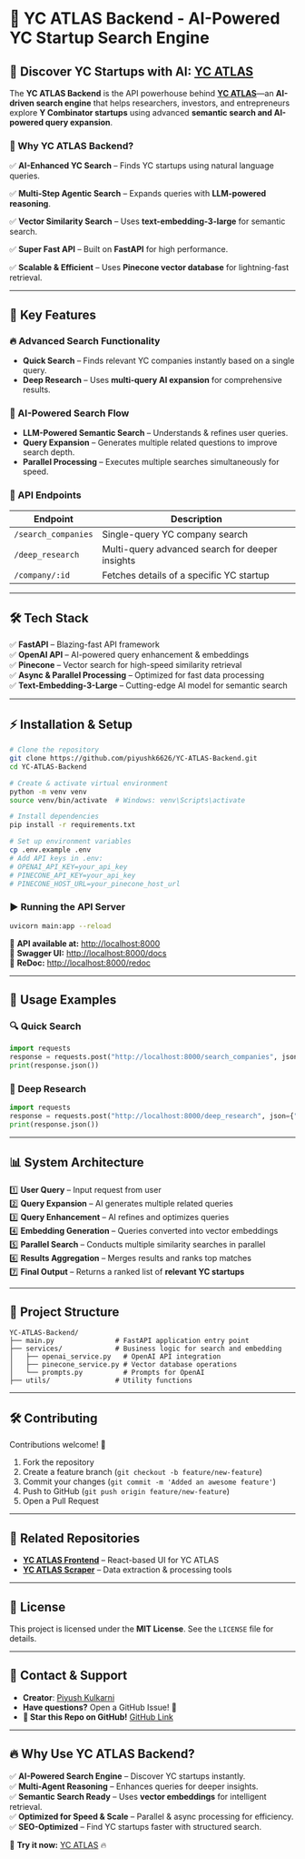 # 🚀 YC ATLAS Backend - AI-Powered YC Startup Search Engine

## 🔎 Discover YC Startups with AI: [YC ATLAS](https://yc-atlas.lovable.app/)

The **YC ATLAS Backend** is the API powerhouse behind **[YC ATLAS](https://yc-atlas.lovable.app/)**—an **AI-driven search engine** that helps researchers, investors, and entrepreneurs explore **Y Combinator startups** using advanced **semantic search and AI-powered query expansion**.

### 📌 Why YC ATLAS Backend?
✅ **AI-Enhanced YC Search** – Finds YC startups using natural language queries.

✅ **Multi-Step Agentic Search** – Expands queries with **LLM-powered reasoning**.

✅ **Vector Similarity Search** – Uses **text-embedding-3-large** for semantic search.

✅ **Super Fast API** – Built on **FastAPI** for high performance.

✅ **Scalable & Efficient** – Uses **Pinecone vector database** for lightning-fast retrieval.

---

## 🚀 Key Features

### 🔥 Advanced Search Functionality
- **Quick Search** – Finds relevant YC companies instantly based on a single query.
- **Deep Research** – Uses **multi-query AI expansion** for comprehensive results.

### 🤖 AI-Powered Search Flow
- **LLM-Powered Semantic Search** – Understands & refines user queries.
- **Query Expansion** – Generates multiple related questions to improve search depth.
- **Parallel Processing** – Executes multiple searches simultaneously for speed.

### 🔌 API Endpoints
| Endpoint | Description |
|----------|-------------|
| `/search_companies` | Single-query YC company search |
| `/deep_research` | Multi-query advanced search for deeper insights |
| `/company/:id` | Fetches details of a specific YC startup |

---

## 🛠️ Tech Stack
✅ **FastAPI** – Blazing-fast API framework  
✅ **OpenAI API** – AI-powered query enhancement & embeddings  
✅ **Pinecone** – Vector search for high-speed similarity retrieval  
✅ **Async & Parallel Processing** – Optimized for fast data processing  
✅ **Text-Embedding-3-Large** – Cutting-edge AI model for semantic search  

---

## ⚡ Installation & Setup

```bash
# Clone the repository
git clone https://github.com/piyushk6626/YC-ATLAS-Backend.git
cd YC-ATLAS-Backend

# Create & activate virtual environment
python -m venv venv
source venv/bin/activate  # Windows: venv\Scripts\activate

# Install dependencies
pip install -r requirements.txt

# Set up environment variables
cp .env.example .env
# Add API keys in .env:
# OPENAI_API_KEY=your_api_key
# PINECONE_API_KEY=your_api_key
# PINECONE_HOST_URL=your_pinecone_host_url
```

### ▶️ Running the API Server
```bash
uvicorn main:app --reload
```
🔗 **API available at:** [http://localhost:8000](http://localhost:8000)  
🔗 **Swagger UI:** [http://localhost:8000/docs](http://localhost:8000/docs)  
🔗 **ReDoc:** [http://localhost:8000/redoc](http://localhost:8000/redoc)  

---

## 🚀 Usage Examples

### 🔍 Quick Search
```python
import requests
response = requests.post("http://localhost:8000/search_companies", json={"query": "Company that works in RAG"})
print(response.json())
```

### 🤖 Deep Research
```python
import requests
response = requests.post("http://localhost:8000/deep_research", json={"query": "AI-driven YC startups"})
print(response.json())
```



---

## 📊 System Architecture

1️⃣ **User Query** – Input request from user  
2️⃣ **Query Expansion** – AI generates multiple related queries  
3️⃣ **Query Enhancement** – AI refines and optimizes queries  
4️⃣ **Embedding Generation** – Queries converted into vector embeddings  
5️⃣ **Parallel Search** – Conducts multiple similarity searches in parallel  
6️⃣ **Results Aggregation** – Merges results and ranks top matches  
7️⃣ **Final Output** – Returns a ranked list of **relevant YC startups**  

---

## 📂 Project Structure

```
YC-ATLAS-Backend/
├── main.py               # FastAPI application entry point
├── services/             # Business logic for search and embedding
│   ├── openai_service.py   # OpenAI API integration
│   ├── pinecone_service.py # Vector database operations
│   └── prompts.py          # Prompts for OpenAI
├── utils/                # Utility functions

```

---

## 🛠 Contributing

Contributions welcome! 🚀
1. Fork the repository
2. Create a feature branch (`git checkout -b feature/new-feature`)
3. Commit your changes (`git commit -m 'Added an awesome feature'`)
4. Push to GitHub (`git push origin feature/new-feature`)
5. Open a Pull Request

---

## 🔗 Related Repositories
- **[YC ATLAS Frontend](https://github.com/piyushk6626/YC-ATLAS-Frontend)** – React-based UI for YC ATLAS  
- **[YC ATLAS Scraper](https://github.com/piyushk6626/YC-ATLAS-Scraping)** – Data extraction & processing tools  

---

## 📜 License

This project is licensed under the **MIT License**. See the `LICENSE` file for details.

---

## 📩 Contact & Support
- **Creator**: [Piyush Kulkarni](https://github.com/piyushk6626)  
- **Have questions?** Open a GitHub Issue! 🚀  
- **🌟 Star this Repo on GitHub!** [GitHub Link](https://github.com/piyushk6626/YC-ATLAS-Backend)  

---

## 🔥 Why Use YC ATLAS Backend?
✅ **AI-Powered Search Engine** – Discover YC startups instantly.  
✅ **Multi-Agent Reasoning** – Enhances queries for deeper insights.  
✅ **Semantic Search Ready** – Uses **vector embeddings** for intelligent retrieval.  
✅ **Optimized for Speed & Scale** – Parallel & async processing for efficiency.  
✅ **SEO-Optimized** – Find YC startups faster with structured search.  

🚀 **Try it now:** [YC ATLAS](https://yc-atlas.lovable.app/) 🔥


